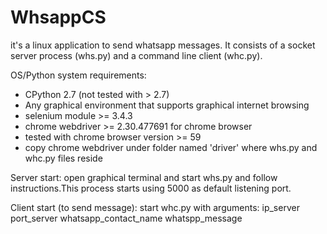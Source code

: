 # WhsappCS

it's a linux application to send whatsapp messages. 
It consists of a socket server process (whs.py) and a command line client (whc.py).

OS/Python system requirements:

- CPython 2.7 (not tested with > 2.7)
- Any graphical environment that supports graphical internet browsing 
- selenium module >= 3.4.3
- chrome webdriver >= 2.30.477691 for chrome browser
- tested with chrome browser version >= 59
- copy chrome webdriver under folder named 'driver' where whs.py and whc.py files reside

Server start:
	open graphical terminal and start whs.py and follow instructions.This process starts using 5000 as default listening port. 

Client start (to send message):
	start whc.py with arguments: ip_server port_server whatsapp_contact_name whatspp_message


